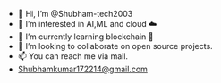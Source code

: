 - 👋 Hi, I’m @Shubham-tech2003
- 👀 I’m interested in AI,ML and cloud ☁️
- 🌱 I’m currently learning blockchain 🔭
- 💞️ I’m looking to collaborate on open source projects.
- 📫 You can reach me via mail.
- Shubhamkumar172214@gmail.com

<!---
Shubham-tech2003/Shubham-tech2003 is a ✨ special ✨ repository because its `README.md` (this file) appears on your GitHub profile.
You can click the Preview link to take a look at your changes.
--->
